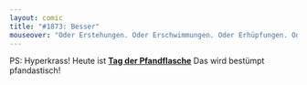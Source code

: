 ```yaml
---
layout: comic
title: "#1873: Besser"
mouseover: "Oder Erstehungen. Oder Erschwimmungen. Oder Erhüpfungen. Oder..."
---
```


PS:
Hyperkrass! Heute ist <a href="http:/www.fonflatter.de/kalender"><strong>Tag der Pfandflasche</strong></a> Das wird bestümpt pfandastisch!
